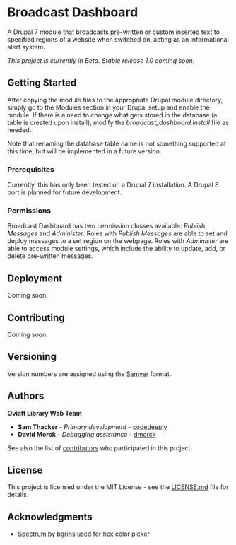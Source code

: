 # Broadcast Dashboard

A Drupal 7 module that broadcasts pre-written or custom inserted text to specified regions of a website when switched on, acting as an informational alert system.

*This project is currently in Beta. Stable release 1.0 coming soon.*

## Getting Started

After copying the module files to the appropriate Drupal module directory, simply go to the Modules section in your Drupal setup and enable the module. If there is a need to change what gets stored in the database (a table is created upon install), modify the *broadcast_dashboard.install* file as needed.

Note that renaming the database table name is not something supported at this time, but will be implemented in a future version.

### Prerequisites

Currently, this has only been tested on a Drupal 7 installation. A Drupal 8 port is planned for future development.

### Permissions

Broadcast Dashboard has two permission classes available: *Publish Messages* and *Administer*. Roles with *Publish Messages* are able to set and deploy messages to a set region on the webpage. Roles with *Administer* are able to access module settings, which include the ability to update, add, or delete pre-written messages.

## Deployment

Coming soon.

## Contributing

Coming soon.

## Versioning

Version numbers are assigned using the [Semver](https://semver.org) format.

## Authors

**Oviatt Library Web Team**
* **Sam Thacker** - *Primary development* - [codedeeply](https://github.com/codedeeply)
* **David Morck** - *Debugging assistance* - [dmorck](https://github.com/dmorck)

See also the list of [contributors](https://github.com/OviattLibrary/broadcast-dashboard/contributors) who participated in this project.

## License

This project is licensed under the MIT License - see the [LICENSE.md](https://github.com/OviattLibrary/broadcast-dashboard/blob/master/LICENSE.md) file for details.

## Acknowledgments

* [Spectrum](https://github.com/bgrins/spectrum) by [bgrins](https://github.com/bgrins) used for hex color picker